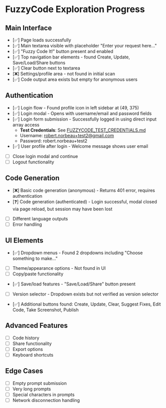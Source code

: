 # FuzzyCode Exploration Progress

## Main Interface
- [✅] Page loads successfully
- [✅] Main textarea visible with placeholder "Enter your request here..."
- [✅] "Fuzzy Code It!" button present and enabled
- [✅] Top navigation bar elements - found Create, Update, Save/Load/Share buttons
- [✅] Clear button next to textarea
- [❌] Settings/profile area - not found in initial scan
- [✅] Code output area exists but empty for anonymous users

## Authentication
- [✅] Login flow - Found profile icon in left sidebar at (49, 375)
- [✅] Login modal - Opens with username/email and password fields
- [✅] Login form submission - Successfully logged in using direct input array access
  - **Test Credentials**: See [FUZZYCODE_TEST_CREDENTIALS.md](./FUZZYCODE_TEST_CREDENTIALS.md)
  - Username: robert.norbeau+test2@gmail.com
  - Password: robert.norbeau+test2
- [✅] User profile after login - Welcome message shows user email
- [ ] Close login modal and continue
- [ ] Logout functionality

## Code Generation
- [❌] Basic code generation (anonymous) - Returns 401 error, requires authentication
- [❓] Code generation (authenticated) - Login successful, modal closed via page reload, but session may have been lost
- [ ] Different language outputs
- [ ] Error handling

## UI Elements  
- [✅] Dropdown menus - Found 2 dropdowns including "Choose something to make..."
- [ ] Theme/appearance options - Not found in UI
- [ ] Copy/paste functionality
- [✅] Save/load features - "Save/Load/Share" button present
- [ ] Version selector - Dropdown exists but not verified as version selector
- [✅] Additional buttons found: Create, Update, Clear, Suggest Fixes, Edit Code, Take Screenshot, Publish

## Advanced Features
- [ ] Code history
- [ ] Share functionality
- [ ] Export options
- [ ] Keyboard shortcuts

## Edge Cases
- [ ] Empty prompt submission
- [ ] Very long prompts
- [ ] Special characters in prompts
- [ ] Network disconnection handling